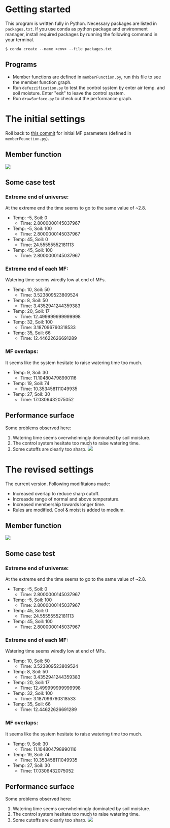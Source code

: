 # Getting started
This program is written fully in Python. Necessary packages are listed in `packages.txt`. If you use conda as python package and environment manager, install required packages by running the following command in your terminal.
```
$ conda create --name <env> --file packages.txt
```

## Programs
- Member functions are defined in `memberFunction.py`, run this file to see the member function graph.
- Run `defuzzification.py` to test the control system by enter air temp. and soil moisture. Enter "exit" to leave the control system.
- Run `drawSurface.py` to check out the performance graph. 

# The initial settings
Roll back to [this commit](https://github.com/bencer3283/FuzzyIntro/tree/f8c130db03f7717e3be07e111ea787a6a3fa1187) for initial MF parameters (defined in `memberFeunction.py`). 
## Member function
![](graphs/iniMF.png)

## Some case test
### Extreme end of universe:
At the extreme end the time seems to go to the same value of ~2.8.
- Temp: -5, Soil: 0
    - Time: 2.8000000145037967
- Temp: -5, Soil: 100
    - Time: 2.8000000145037967
- Temp: 45, Soil: 0
    - Time: 24.55555552181113
- Temp: 45, Soil: 100
    - Time: 2.8000000145037967
### Extreme end of each MF:
Watering time seems wiredly low at end of MFs.
- Temp: 10, Soil: 50
    - Time: 3.523809523809524
- Temp: 8, Soil: 50
    - Time: 3.4352941244359383
- Temp: 20, Soil: 17
    - Time: 12.499999999999998
- Temp: 32, Soil: 100
    - Time: 3.187096760318533
- Temp: 35, Soil: 66
    - Time: 12.44622626691289

### MF overlaps: 
It seems like the system hesitate to raise watering time too much.
- Temp: 9, Soil: 30
    - Time: 11.104804798990116
- Temp: 19, Soil: 74
    - Time: 10.353458111049935
- Temp: 27, Soil: 30
    - Time: 17.0306432075052

## Performance surface
Some problems observed here:
1. Watering time seems overwhelmingly dominated by soil moisture.
1. The control system hesitate too much to raise watering time.
2. Some cutoffs are clearly too sharp. 
![](graphs/initPS.png)

# The revised settings
The current version. Following modifitaions made:
- Increased overlap to reduce sharp cutoff.
- Increasde range of normal and above temperature.
- Increased membership towards longer time.
- Rules are modified. Cool & moist is added to medium.
## Member function
![](graphs/iniMF.png)

## Some case test
### Extreme end of universe:
At the extreme end the time seems to go to the same value of ~2.8.
- Temp: -5, Soil: 0
    - Time: 2.8000000145037967
- Temp: -5, Soil: 100
    - Time: 2.8000000145037967
- Temp: 45, Soil: 0
    - Time: 24.55555552181113
- Temp: 45, Soil: 100
    - Time: 2.8000000145037967
### Extreme end of each MF:
Watering time seems wiredly low at end of MFs.
- Temp: 10, Soil: 50
    - Time: 3.523809523809524
- Temp: 8, Soil: 50
    - Time: 3.4352941244359383
- Temp: 20, Soil: 17
    - Time: 12.499999999999998
- Temp: 32, Soil: 100
    - Time: 3.187096760318533
- Temp: 35, Soil: 66
    - Time: 12.44622626691289

### MF overlaps: 
It seems like the system hesitate to raise watering time too much.
- Temp: 9, Soil: 30
    - Time: 11.104804798990116
- Temp: 19, Soil: 74
    - Time: 10.353458111049935
- Temp: 27, Soil: 30
    - Time: 17.0306432075052

## Performance surface
Some problems observed here:
1. Watering time seems overwhelmingly dominated by soil moisture.
1. The control system hesitate too much to raise watering time.
2. Some cutoffs are clearly too sharp. 
![](graphs/initPS.png)